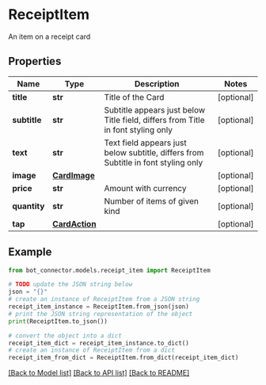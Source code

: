# ReceiptItem

An item on a receipt card

## Properties

Name | Type | Description | Notes
------------ | ------------- | ------------- | -------------
**title** | **str** | Title of the Card | [optional] 
**subtitle** | **str** | Subtitle appears just below Title field, differs from Title in font styling only | [optional] 
**text** | **str** | Text field appears just below subtitle, differs from Subtitle in font styling only | [optional] 
**image** | [**CardImage**](CardImage.md) |  | [optional] 
**price** | **str** | Amount with currency | [optional] 
**quantity** | **str** | Number of items of given kind | [optional] 
**tap** | [**CardAction**](CardAction.md) |  | [optional] 

## Example

```python
from bot_connector.models.receipt_item import ReceiptItem

# TODO update the JSON string below
json = "{}"
# create an instance of ReceiptItem from a JSON string
receipt_item_instance = ReceiptItem.from_json(json)
# print the JSON string representation of the object
print(ReceiptItem.to_json())

# convert the object into a dict
receipt_item_dict = receipt_item_instance.to_dict()
# create an instance of ReceiptItem from a dict
receipt_item_from_dict = ReceiptItem.from_dict(receipt_item_dict)
```
[[Back to Model list]](../README.md#documentation-for-models) [[Back to API list]](../README.md#documentation-for-api-endpoints) [[Back to README]](../README.md)


